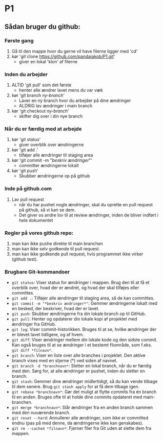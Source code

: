 # P1

## Sådan bruger du github:


### Første gang
1. Gå til den mappe hvor du gerne vil have filerne ligger med 'cd'
2. kør 'git clone https://github.com/pandajakob/P1.git'
    - giver en lokal 'klon' af filerne

### Inden du arbejder
1. ALTID 'git pull' som det første
    - henter alle ændrer lavet mens du var væk
2. kør 'git branch *ny-branch*'
    - Laver en ny branch hvor du arbejder på dine ændringer
    - ALDRIG lav ændringer i main branch
3. kør 'git checkout *ny-branch*'
    - skifter dig over i din nye branch

### Når du er færdig med at arbejde
1. kør 'git status'
    - giver overblik over ændringerne
2. kør 'git add .'
    - tilføjer alle ændringer til staging area
3. kør 'git commit -m "*beskriv ændringer*"'
    - committer ændringerne lokalt
4. kør 'git push'
    - Skubber ændringerne op på github

### Inde på github.com
1. Lav pull request
    - når du har pushet nogle ændringer, skal du oprette en pull request på github, så vi kan se dem.
    - Det giver os andre lov til at review ændringer, inden de bliver indført i hele dokumentet

### Regler på vores github repo:
1. man kan ikke pushe direkte til main branchen
2. man kan ikke selv godkende til pull request.
3. man kan ikke godkende pull request, hvis programmet ikke virker (github test).

### Brugbare Git-kommandoer
- `git status`: Viser status for ændringer i mappen. Brug den til at få et overblik over, hvad der er ændret, og hvad der skal tilføjes eller committes.
- `git add .`: Tilføjer alle ændringer til staging area, så de kan committes.
- `git commit -m "*beskriv ændringer*"`: Gemmer ændringerne lokalt med en besked, der beskriver, hvad der er lavet.
- `git push`: Skubber ændringerne fra din lokale branch op til GitHub.
- `git pull`: Henter og opdaterer din lokale kopi af projektet med ændringer fra GitHub.
- `git log`: Viser commit-historikken. Bruges til at se, hvilke ændringer der er blevet lavet tidligere, og af hvem.
- `git diff`: Viser ændringer mellem din lokale kode og den sidste commit. Kan også bruges til at se ændringer i et bestemt filområde, som f.eks. `git diff *filnavn*`.
- `git branch`: Viser en liste over alle branches i projektet. Den aktive branch vises med en stjerne (*) ved siden af navnet.
- `git branch -d *branchnavn*`: Sletter en lokal branch, når du er færdig med den. Sørg for, at alle ændringer er pushet, inden du sletter en branch.
- `git stash`: Gemmer dine ændringer midlertidigt, så du kan vende tilbage til dem senere. Brug `git stash apply` for at få dem tilbage igen.
- `git rebase *branchnavn*`: Gør det muligt at flytte commits fra én branch til en anden. Bruges ofte til at holde dine commits opdateret med main-branchen.
- `git merge *branchnavn*`: Slår ændringer fra en anden branch sammen med den nuværende branch.
- `git reset --hard`: Annullerer alle ændringer, som ikke er committed endnu (pas på med denne, da ændringerne ikke kan genskabes).
- `git rm --cached *filnavn*`: Fjerner filer fra Git uden at slette dem fra mappen.